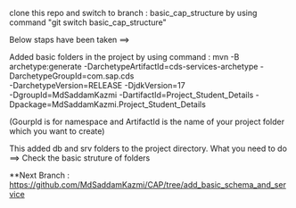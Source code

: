 clone this repo and switch to branch : basic_cap_structure by using command "git switch basic_cap_structure"

Below staps have been taken ==>

Added basic folders in the project by using command : 
mvn -B archetype:generate -DarchetypeArtifactId=cds-services-archetype -DarchetypeGroupId=com.sap.cds \
  -DarchetypeVersion=RELEASE -DjdkVersion=17 \
  -DgroupId=MdSaddamKazmi -DartifactId=Project_Student_Details -Dpackage=MdSaddamKazmi.Project_Student_Details

(GourpId is for namespace and ArtifactId is the name of your project folder which you want to create)

This added db and srv folders to the project directory.
What you need to do ==>
Check the basic struture of folders


**Next Branch : https://github.com/MdSaddamKazmi/CAP/tree/add_basic_schema_and_service

